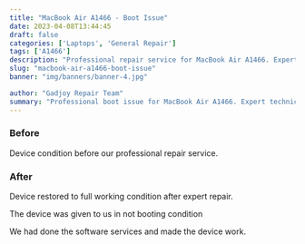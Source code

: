 ```yaml
---
title: "MacBook Air A1466 - Boot Issue"
date: 2023-04-08T13:44:45
draft: false
categories: ['Laptops', 'General Repair']
tags: ['A1466']
description: "Professional repair service for MacBook Air A1466. Expert diagnosis and quality repairs in Bangalore."
slug: "macbook-air-a1466-boot-issue"
banner: "img/banners/banner-4.jpg"

author: "Gadjoy Repair Team"
summary: "Professional boot issue for MacBook Air A1466. Expert technicians, quality parts, warranty included."
---
```


### Before

Device condition before our professional repair service.

### After

Device restored to full working condition after expert repair.

The device was given to us in not booting condition

We had done the software services and made the device work.